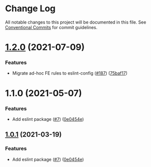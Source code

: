 # Change Log

All notable changes to this project will be documented in this file.
See [Conventional Commits](https://conventionalcommits.org) for commit guidelines.

# [1.2.0](https://github.com/obridge/obridge-toolkit/tree/master/packages/eslint-config-obridge/compare/@obridge/eslint-config-obridge@1.1.0...@obridge/eslint-config-obridge@1.2.0) (2021-07-09)


### Features

* Migrate ad-hoc FE rules to eslint-config ([#187](https://github.com/obridge/obridge-toolkit/tree/master/packages/eslint-config-obridge/issues/187)) ([75baf17](https://github.com/obridge/obridge-toolkit/tree/master/packages/eslint-config-obridge/commit/75baf175c8316fdfc549bc99e2bc38d65b18c5b6))





# 1.1.0 (2021-05-07)


### Features

* Add eslint package ([#7](https://github.com/obridge/obridge-toolkit/tree/master/packages/eslint-config-obridge/issues/7)) ([0e0454e](https://github.com/obridge/obridge-toolkit/tree/master/packages/eslint-config-obridge/commit/0e0454eb9a63e976934956dc5c66fbef2ce2017a))





## [1.0.1](https://github.com/obridge/obridge-toolkit/tree/master/packages/eslint-config-obridge/compare/@obridge-libs/eslint-config-obridge@1.0.1...@obridge-libs/eslint-config-obridge@1.0.1) (2021-03-19)


### Features

* Add eslint package ([#7](https://github.com/obridge/obridge-toolkit/tree/master/packages/eslint-config-obridge/issues/7)) ([0e0454e](https://github.com/obridge/obridge-toolkit/tree/master/packages/eslint-config-obridge/commit/0e0454eb9a63e976934956dc5c66fbef2ce2017a))
